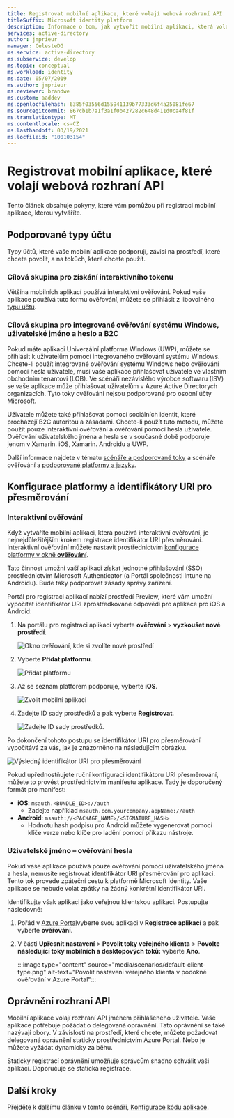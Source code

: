 ```yaml
---
title: Registrovat mobilní aplikace, které volají webová rozhraní API | Azure
titleSuffix: Microsoft identity platform
description: Informace o tom, jak vytvořit mobilní aplikaci, která volá webová rozhraní API (registrace aplikace)
services: active-directory
author: jmprieur
manager: CelesteDG
ms.service: active-directory
ms.subservice: develop
ms.topic: conceptual
ms.workload: identity
ms.date: 05/07/2019
ms.author: jmprieur
ms.reviewer: brandwe
ms.custom: aaddev
ms.openlocfilehash: 6385f03556d155941139b77333d6f4a25081fe67
ms.sourcegitcommit: 867cb1b7a1f3a1f0b427282c648d411d0ca4f81f
ms.translationtype: MT
ms.contentlocale: cs-CZ
ms.lasthandoff: 03/19/2021
ms.locfileid: "100103154"
---
```

# <a name="register-mobile-apps-that-call-web-apis"></a>Registrovat mobilní aplikace, které volají webová rozhraní API

Tento článek obsahuje pokyny, které vám pomůžou při registraci mobilní aplikace, kterou vytváříte.

## <a name="supported-account-types"></a>Podporované typy účtu

Typy účtů, které vaše mobilní aplikace podporují, závisí na prostředí, které chcete povolit, a na tokůch, které chcete použít.

### <a name="audience-for-interactive-token-acquisition"></a>Cílová skupina pro získání interaktivního tokenu

Většina mobilních aplikací používá interaktivní ověřování. Pokud vaše aplikace používá tuto formu ověřování, můžete se přihlásit z libovolného [typu účtu](quickstart-register-app.md).

### <a name="audience-for-integrated-windows-authentication-username-password-and-b2c"></a>Cílová skupina pro integrované ověřování systému Windows, uživatelské jméno a heslo a B2C

Pokud máte aplikaci Univerzální platforma Windows (UWP), můžete se přihlásit k uživatelům pomocí integrovaného ověřování systému Windows. Chcete-li použít integrované ověřování systému Windows nebo ověřování pomocí hesla uživatele, musí vaše aplikace přihlašovat uživatele ve vlastním obchodním tenantovi (LOB). Ve scénáři nezávislého výrobce softwaru (ISV) se vaše aplikace může přihlašovat uživatelům v Azure Active Directorych organizacích. Tyto toky ověřování nejsou podporované pro osobní účty Microsoft.

Uživatele můžete také přihlašovat pomocí sociálních identit, které procházejí B2C autoritou a zásadami. Chcete-li použít tuto metodu, můžete použít pouze interaktivní ověřování a ověřování pomocí hesla uživatele. Ověřování uživatelského jména a hesla se v současné době podporuje jenom v Xamarin. iOS, Xamarin. Androidu a UWP.

Další informace najdete v tématu [scénáře a podporované toky](authentication-flows-app-scenarios.md#scenarios-and-supported-authentication-flows) a scénáře ověřování a [podporované platformy a jazyky](authentication-flows-app-scenarios.md#scenarios-and-supported-platforms-and-languages).

## <a name="platform-configuration-and-redirect-uris"></a>Konfigurace platformy a identifikátory URI pro přesměrování

### <a name="interactive-authentication"></a>Interaktivní ověřování

Když vytváříte mobilní aplikaci, která používá interaktivní ověřování, je nejnejdůležitějším krokem registrace identifikátor URI přesměrování. Interaktivní ověřování můžete nastavit prostřednictvím [konfigurace platformy v okně **ověřování**](https://aka.ms/MobileAppReg).

Tato činnost umožní vaší aplikaci získat jednotné přihlašování (SSO) prostřednictvím Microsoft Authenticator (a Portál společnosti Intune na Androidu). Bude taky podporovat zásady správy zařízení.

Portál pro registraci aplikací nabízí prostředí Preview, které vám umožní vypočítat identifikátor URI zprostředkované odpovědi pro aplikace pro iOS a Android:

1. Na portálu pro registraci aplikací vyberte **ověřování**  >  **vyzkoušet nové prostředí**.

   ![Okno ověřování, kde si zvolíte nové prostředí](https://user-images.githubusercontent.com/13203188/60799285-2d031b00-a173-11e9-9d28-ac07a7ae894a.png)

2. Vyberte **Přidat platformu**.

   ![Přidat platformu](https://user-images.githubusercontent.com/13203188/60799366-4c01ad00-a173-11e9-934f-f02e26c9429e.png)

3. Až se seznam platforem podporuje, vyberte **iOS**.

   ![Zvolit mobilní aplikaci](https://user-images.githubusercontent.com/13203188/60799411-60de4080-a173-11e9-9dcc-d39a45826d42.png)

4. Zadejte ID sady prostředků a pak vyberte **Registrovat**.

   ![Zadejte ID sady prostředků.](https://user-images.githubusercontent.com/13203188/60799477-7eaba580-a173-11e9-9f8b-431f5b09344e.png)

Po dokončení tohoto postupu se identifikátor URI pro přesměrování vypočítává za vás, jak je znázorněno na následujícím obrázku.

![Výsledný identifikátor URI pro přesměrování](https://user-images.githubusercontent.com/13203188/60799538-9e42ce00-a173-11e9-860a-015a1840fd19.png)

Pokud upřednostňujete ruční konfiguraci identifikátoru URI přesměrování, můžete to provést prostřednictvím manifestu aplikace. Tady je doporučený formát pro manifest:

- **iOS**: `msauth.<BUNDLE_ID>://auth`
  - Zadejte například `msauth.com.yourcompany.appName://auth`
- **Android**: `msauth://<PACKAGE_NAME>/<SIGNATURE_HASH>`
  - Hodnotu hash podpisu pro Android můžete vygenerovat pomocí klíče verze nebo klíče pro ladění pomocí příkazu nástroje.

### <a name="username-password-authentication"></a>Uživatelské jméno – ověřování hesla

Pokud vaše aplikace používá pouze ověřování pomocí uživatelského jména a hesla, nemusíte registrovat identifikátor URI přesměrování pro aplikaci. Tento tok provede zpáteční cestu k platformě Microsoft identity. Vaše aplikace se nebude volat zpátky na žádný konkrétní identifikátor URI.

Identifikujte však aplikaci jako veřejnou klientskou aplikaci. Postupujte následovně:

1. Pořád v <a href="https://portal.azure.com/" target="_blank">Azure Portal</a>vyberte svou aplikaci v **Registrace aplikací** a pak vyberte **ověřování**.
1. V části **Upřesnit nastavení**  >  **Povolit toky veřejného klienta**  >  **Povolte následující toky mobilních a desktopových toků:** vyberte **Ano**.

   :::image type="content" source="media/scenarios/default-client-type.png" alt-text="Povolit nastavení veřejného klienta v podokně ověřování v Azure Portal":::

## <a name="api-permissions"></a>Oprávnění rozhraní API

Mobilní aplikace volají rozhraní API jménem přihlášeného uživatele. Vaše aplikace potřebuje požádat o delegovaná oprávnění. Tato oprávnění se také nazývají obory. V závislosti na prostředí, které chcete, můžete požadovat delegovaná oprávnění staticky prostřednictvím Azure Portal. Nebo je můžete vyžádat dynamicky za běhu.

Staticky registrací oprávnění umožňuje správcům snadno schválit vaši aplikaci. Doporučuje se statická registrace.

## <a name="next-steps"></a>Další kroky

Přejděte k dalšímu článku v tomto scénáři, [Konfigurace kódu aplikace](scenario-mobile-app-configuration.md).
